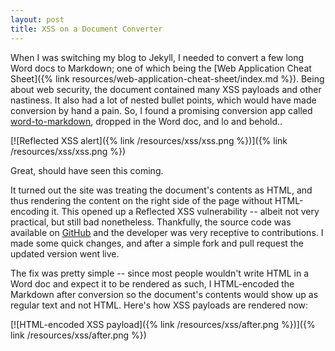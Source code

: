 ```yaml
---
layout: post
title: XSS on a Document Converter
---
```


When I was switching my blog to Jekyll, I needed to convert a few long Word docs to Markdown; one of which being the [Web Application Cheat Sheet]({% link resources/web-application-cheat-sheet/index.md %}). Being about web security, the document contained many XSS payloads and other nastiness. It also had a lot of nested bullet points, which would have made conversion by hand a pain. So, I found a promising conversion app called [word-to-markdown](https://word-to-markdown.herokuapp.com/), dropped in the Word doc, and lo and behold..

[![Reflected XSS alert]({% link /resources/xss/xss.png %})]({% link /resources/xss/xss.png %})

Great, should have seen this coming.

It turned out the site was treating the document's contents as HTML, and thus rendering the content on the right side of the page without HTML-encoding it. This opened up a Reflected XSS vulnerability -- albeit not very practical, but still bad nonetheless. Thankfully, the source code was available on [GitHub](https://github.com/benbalter/word-to-markdown-demo) and the developer was very receptive to contributions. I made some quick changes, and after a simple fork and pull request the updated version went live.

The fix was pretty simple -- since most people wouldn't write HTML in a Word doc and expect it to be rendered as such, I HTML-encoded the Markdown after conversion so the document's contents would show up as regular text and not HTML. Here's how XSS payloads are rendered now:

[![HTML-encoded XSS payload]({% link /resources/xss/after.png %})]({% link /resources/xss/after.png %})
